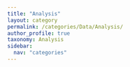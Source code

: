 ```yaml
---
title: "Analysis"
layout: category
permalink: /categories/Data/Analysis/
author_profile: true
taxonomy: Analysis
sidebar:
  nav: "categories"
---
```

